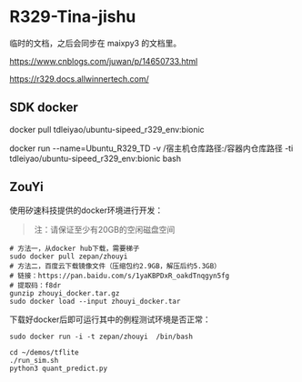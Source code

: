 # R329-Tina-jishu

临时的文档，之后会同步在 maixpy3 的文档里。

https://www.cnblogs.com/juwan/p/14650733.html

https://r329.docs.allwinnertech.com/

## SDK docker 

docker pull tdleiyao/ubuntu-sipeed_r329_env:bionic

docker run --name=Ubuntu_R329_TD -v /宿主机仓库路径:/容器内仓库路径 -ti tdleiyao/ubuntu-sipeed_r329_env:bionic bash

## ZouYi

使用矽速科技提供的docker环境进行开发：
> 注：请保证至少有20GB的空闲磁盘空间
```
# 方法一，从docker hub下载，需要梯子
sudo docker pull zepan/zhouyi
# 方法二，百度云下载镜像文件（压缩包约2.9GB，解压后约5.3GB）
# 链接：https://pan.baidu.com/s/1yaKBPDxR_oakdTnqgyn5fg 
# 提取码：f8dr 
gunzip zhouyi_docker.tar.gz
sudo docker load --input zhouyi_docker.tar
```
下载好docker后即可运行其中的例程测试环境是否正常：
```
sudo docker run -i -t zepan/zhouyi  /bin/bash

cd ~/demos/tflite
./run_sim.sh
python3 quant_predict.py
```
